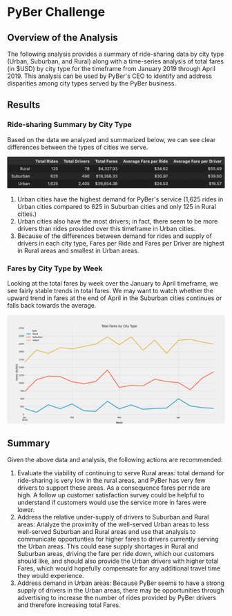 # PyBer Challenge

## Overview of the Analysis
The following analysis provides a summary of ride-sharing data by city type (Urban, Suburban, and Rural) along with a time-series analysis of total fares (in $USD) by city type for the timeframe from January 2019 through April 2019. This analysis can be used by PyBer's CEO to identify and address disparities among city types served by the PyBer business.

## Results
### Ride-sharing Summary by City Type

Based on the data we analyzed and summarized below, we can see clear differences between the types of cities we serve.

![PyBer Ride-sharing Data by City Type](analysis/Table1.png)

1. Urban cities have the highest demand for PyBer's service (1,625 rides in Urban cities compared to 625 in Suburban cities and only 125 in Rural cities.)
2. Urban cities also have the most drivers; in fact, there seem to be more drivers than rides provided over this timeframe in Urban cities.
3. Because of the differences between demand for rides and supply of drivers in each city type, Fares per Ride and Fares per Driver are highest in Rural areas and smallest in Urban areas.

### Fares by City Type by Week
Looking at the total fares by week over the January to April timeframe, we see fairly stable trends in total fares.  We may want to watch whether the upward trend in fares at the end of April in the Suburban cities continues or falls back towards the average.

![PyBer Total Fares by City Type](analysis/Fig8.png)

## Summary
Given the above data and analysis, the following actions are recommended:
1. Evaluate the viability of continuing to serve Rural areas: total demand for ride-sharing is very low in the rural areas, and PyBer has very few drivers to support these areas. As a consequence fares per ride are high. A follow up customer satisfaction survey could be helpful to understand if customers would use the service more in fares were lower.  
2. Address the relative under-supply of drivers to Suburban and Rural areas:  Analyze the proximity of the well-served Urban areas to less well-served Suburban and Rural areas and use that analysis to communicate opportunties for higher fares to drivers currently serving the Urban areas.  This could ease supply shortages in Rural and Suburban areas, driving the fare per ride down, which our customers should like, and should also provide the Urban drivers with higher total Fares, which would hopefully compensate for any additional travel time they would experience.
3. Address demand in Urban areas:  Because PyBer seems to have a strong supply of drivers in the Urban areas, there may be opportunities through advertising to increase the number of rides provided by PyBer drivers and therefore increasing total Fares.
